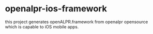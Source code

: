 # openalpr-ios-framework
this project generates openALPR.framework from openalpr opensource which is capable to iOS mobile apps.
